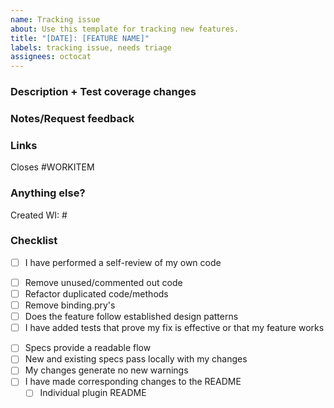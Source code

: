 ```yaml
---
name: Tracking issue
about: Use this template for tracking new features.
title: "[DATE]: [FEATURE NAME]"
labels: tracking issue, needs triage
assignees: octocat
---
```


### Description + Test coverage changes
<!--What, why, and how was it changed?-->
<!--
- [ ] This PR adds support for X
- [ ] Added test coverage
-->
<!--Is there a spec for every available option? -->
<!--Any edge cases that need mention? -->

###  Notes/Request feedback

### Links
<!--
- [Jenkins test instance](url)
- [Workflow test](url)
- [Plugin documentation](url)
-->
Closes #WORKITEM

### Anything else?
<!-- any work items created? -->
Created WI: #

### Checklist
- [ ] I have performed a self-review of my own code
<!-- sub bullets can be removed to simplify or commented out so they are not visible -->
  - [ ] Remove unused/commented out code
  - [ ] Refactor duplicated code/methods
  - [ ] Remove binding.pry's
  - [ ] Does the feature follow established design patterns
- [ ] I have added tests that prove my fix is effective or that my feature works
<!-- sub bullets can be removed to simplify or commented out so they are not visible -->
  - [ ] Specs provide a readable flow
  - [ ] New and existing specs pass locally with my changes
  - [ ] My changes generate no new warnings
- [ ] I have made corresponding changes to the README
  - [ ] Individual plugin README
